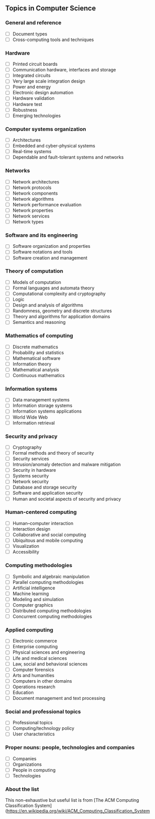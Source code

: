 ## Topics in Computer Science

### General and reference
- [ ] Document types
- [ ] Cross-computing tools and techniques

### Hardware
- [ ] Printed circuit boards
- [ ] Communication hardware, interfaces and storage
- [ ] Integrated circuits
- [ ] Very large scale integration design
- [ ] Power and energy
- [ ] Electronic design automation
- [ ] Hardware validation
- [ ] Hardware test
- [ ] Robustness
- [ ] Emerging technologies

### Computer systems organization
- [ ] Architectures
- [ ] Embedded and cyber-physical systems
- [ ] Real-time systems
- [ ] Dependable and fault-tolerant systems and networks

### Networks
- [ ] Network architectures
- [ ] Network protocols
- [ ] Network components
- [ ] Network algorithms
- [ ] Network performance evaluation
- [ ] Network properties
- [ ] Network services
- [ ] Network types

### Software and its engineering
- [ ] Software organization and properties
- [ ] Software notations and tools
- [ ] Software creation and management

### Theory of computation
- [ ] Models of computation
- [ ] Formal languages and automata theory
- [ ] Computational complexity and cryptography
- [ ] Logic
- [ ] Design and analysis of algorithms
- [ ] Randomness, geometry and discrete structures
- [ ] Theory and algorithms for application domains
- [ ] Semantics and reasoning

### Mathematics of computing
- [ ] Discrete mathematics
- [ ] Probability and statistics
- [ ] Mathematical software
- [ ] Information theory
- [ ] Mathematical analysis
- [ ] Continuous mathematics

### Information systems
- [ ] Data management systems
- [ ] Information storage systems
- [ ] Information systems applications
- [ ] World Wide Web
- [ ] Information retrieval

### Security and privacy
- [ ] Cryptography
- [ ] Formal methods and theory of security
- [ ] Security services
- [ ] Intrusion/anomaly detection and malware mitigation
- [ ] Security in hardware
- [ ] Systems security
- [ ] Network security
- [ ] Database and storage security
- [ ] Software and application security
- [ ] Human and societal aspects of security and privacy

### Human-centered computing
- [ ] Human–computer interaction
- [ ] Interaction design
- [ ] Collaborative and social computing
- [ ] Ubiquitous and mobile computing
- [ ] Visualization
- [ ] Accessibility

### Computing methodologies
- [ ] Symbolic and algebraic manipulation
- [ ] Parallel computing methodologies
- [ ] Artificial intelligence
- [ ] Machine learning
- [ ] Modeling and simulation
- [ ] Computer graphics
- [ ] Distributed computing methodologies
- [ ] Concurrent computing methodologies

### Applied computing
- [ ] Electronic commerce
- [ ] Enterprise computing
- [ ] Physical sciences and engineering
- [ ] Life and medical sciences
- [ ] Law, social and behavioral sciences
- [ ] Computer forensics
- [ ] Arts and humanities
- [ ] Computers in other domains
- [ ] Operations research
- [ ] Education
- [ ] Document management and text processing

### Social and professional topics
- [ ] Professional topics
- [ ] Computing/technology policy
- [ ] User characteristics

### Proper nouns: people, technologies and companies
- [ ] Companies
- [ ] Organizations
- [ ] People in computing
- [ ] Technologies

### About the list

This non-exhaustive but useful list is from [The ACM Computing Classification System](https://en.wikipedia.org/wiki/ACM_Computing_Classification_System 
